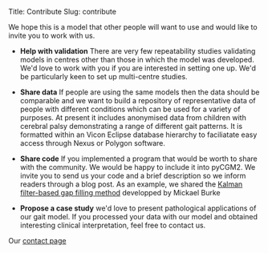 Title: Contribute
Slug: contribute


We hope this is a model that other people will want to use and would like to invite you to work with us.

  - **Help with validation** There are very few repeatability studies validating models in centres other than those in which the model was developed. We'd love to work with you if you are interested in setting one up. We'd be particularly keen to set up multi-centre studies.

  - **Share data** If people are using the same models then the data should be comparable and we want to build a repository of representative data of people with different conditions which can be used for a variety of purposes. At present it includes anonymised data from children with cerebral palsy demonstrating a range of different gait patterns. It is formatted within an Vicon Eclipse database hierarchy to faciliatate easy access through Nexus or Polygon software.

  - **Share code** If you implemented a program that would be worth to share with the community. We would be happy to include it into pyCGM2. We invite you to send us your code and a brief description so we inform readers through a blog post. As an example, we shared the [Kalman filter-based gap filling method](https://doi.org/10.1016/j.jbiomech.2016.04.016) developped by Mickael Burke  

  - **Propose a case study** we'd love to present pathological applications of our gait model. If you processed your data with our model and obtained interesting clinical interpretation, feel free to contact us.


Our [contact page](/pages/contactus.html)
